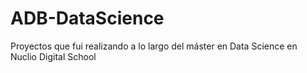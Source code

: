 # ADB-DataScience
Proyectos que fui realizando a lo largo del máster en Data Science en Nuclio Digital School

